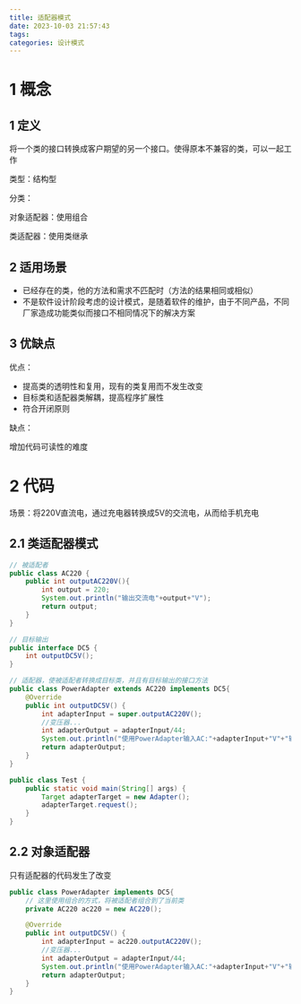 ```yaml
---
title: 适配器模式
date: 2023-10-03 21:57:43
tags:
categories: 设计模式
---
```


# 1 概念

## 1 定义

将一个类的接口转换成客户期望的另一个接口。使得原本不兼容的类，可以一起工作

类型：结构型

分类：

对象适配器：使用组合

类适配器：使用类继承

## 2 适用场景

- 已经存在的类，他的方法和需求不匹配时（方法的结果相同或相似）
- 不是软件设计阶段考虑的设计模式，是随着软件的维护，由于不同产品，不同厂家造成功能类似而接口不相同情况下的解决方案

## 3 优缺点

优点：

- 提高类的透明性和复用，现有的类复用而不发生改变
- 目标类和适配器类解耦，提高程序扩展性
- 符合开闭原则

缺点：

增加代码可读性的难度

# 2 代码

场景：将220V直流电，通过充电器转换成5V的交流电，从而给手机充电

## 2.1 类适配器模式

```java
// 被适配者
public class AC220 {
    public int outputAC220V(){
        int output = 220;
        System.out.println("输出交流电"+output+"V");
        return output;
    }
}
```

```java
// 目标输出
public interface DC5 {
    int outputDC5V();
}
```

```java
// 适配器，使被适配者转换成目标类，并且有目标输出的接口方法
public class PowerAdapter extends AC220 implements DC5{
    @Override
    public int outputDC5V() {
        int adapterInput = super.outputAC220V();
        //变压器...
        int adapterOutput = adapterInput/44;
        System.out.println("使用PowerAdapter输入AC:"+adapterInput+"V"+"输出DC:"+adapterOutput+"V");
        return adapterOutput;
    }
}
```

```java
public class Test {
    public static void main(String[] args) {
        Target adapterTarget = new Adapter();
        adapterTarget.request();
    }
}
```

## 2.2 对象适配器

只有适配器的代码发生了改变

```java
public class PowerAdapter implements DC5{
    // 这里使用组合的方式，将被适配者组合到了当前类
    private AC220 ac220 = new AC220();

    @Override
    public int outputDC5V() {
        int adapterInput = ac220.outputAC220V();
        //变压器...
        int adapterOutput = adapterInput/44;
        System.out.println("使用PowerAdapter输入AC:"+adapterInput+"V"+"输出DC:"+adapterOutput+"V");
        return adapterOutput;
    }
}
```



